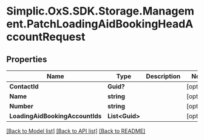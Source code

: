 # Simplic.OxS.SDK.Storage.Management.PatchLoadingAidBookingHeadAccountRequest

## Properties

Name | Type | Description | Notes
------------ | ------------- | ------------- | -------------
**ContactId** | **Guid?** |  | [optional] 
**Name** | **string** |  | [optional] 
**Number** | **string** |  | [optional] 
**LoadingAidBookingAccountIds** | **List&lt;Guid&gt;** |  | [optional] 

[[Back to Model list]](../README.md#documentation-for-models) [[Back to API list]](../README.md#documentation-for-api-endpoints) [[Back to README]](../README.md)

